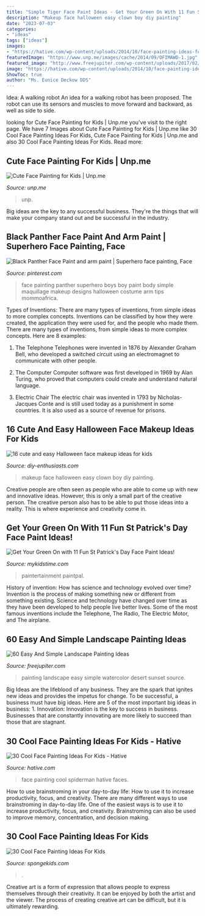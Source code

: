 ```yaml
---
title: "Simple Tiger Face Paint Ideas - Get Your Green On With 11 Fun St Patrick&#039;s Day Face Paint Ideas!"
description: "Makeup face halloween easy clown boy diy painting"
date: "2023-07-03"
categories:
- "ideas"
tags: ["ideas"]
images:
- "https://hative.com/wp-content/uploads/2014/10/face-painting-ideas-for-kids/20-spiderman.jpg"
featuredImage: "https://www.unp.me/images/cache/2014/09/OFIMAWD-1.jpg"
featured_image: "http://www.freejupiter.com/wp-content/uploads/2017/02/Easy-And-Simple-Landscape-Painting-Ideas-4.jpg"
image: "https://hative.com/wp-content/uploads/2014/10/face-painting-ideas-for-kids/20-spiderman.jpg"
ShowToc: true
author: "Ms. Eunice Deckow DDS"
---
```



Idea: A walking robot
An idea for a walking robot has been proposed. The robot can use its sensors and muscles to move forward and backward, as well as side to side.

	

		
looking for Cute Face Painting for Kids | Unp.me you've visit to the right page. We have 7 Images about Cute Face Painting for Kids | Unp.me like 30 Cool Face Painting Ideas For Kids, Cute Face Painting for Kids | Unp.me and also 30 Cool Face Painting Ideas For Kids. Read more:
		
    
## Cute Face Painting For Kids | Unp.me

<img loading=lazy src="https://www.unp.me/images/cache/2014/09/OFIMAWD-1.jpg" onerror="this.onerror=null;this.src='https://tse4.mm.bing.net/th?id=OIP.VcfSi88X7OPQFmwPKG-XBgHaJr&amp;pid=15.1';" alt="Cute Face Painting for Kids | Unp.me">

_Source: unp.me_

>unp. 

	

Big ideas are the key to any successful business. They're the things that will make your company stand out and be successful in the industry.

    
## Black Panther Face Paint And Arm Paint | Superhero Face Painting, Face

<img loading=lazy src="https://i.pinimg.com/736x/f8/7d/b9/f87db988f625ddf2c70cae977ad18246.jpg" onerror="this.onerror=null;this.src='https://tse4.mm.bing.net/th?id=OIP.7q3uAC65OXEqzypw6IdpCgHaJ3&amp;pid=15.1';" alt="Black Panther Face Paint and arm paint | Superhero face painting, Face">

_Source: pinterest.com_

>face painting panther superhero boys boy paint body simple maquillage makeup designs halloween costume arm tips mommoafrica. 

	

Types of Inventions: There are many types of inventions, from simple ideas to more complex concepts.
Inventions can be classified by how they were created, the application they were used for, and the people who made them. There are many types of inventions, from simple ideas to more complex concepts. Here are 8 examples:
1. The Telephone 
Telephones were invented in 1876 by Alexander Graham Bell, who developed a switched circuit using an electromagnet to communicate with other people.

2. The Computer 
Computer software was first developed in 1969 by Alan Turing, who proved that computers could create and understand natural language.

3. Electric Chair 
The electric chair was invented in 1793 by Nicholas-Jacques Conte and is still used today as a punishment in some countries. It is also used as a source of revenue for prisons. 

    
## 16 Cute And Easy Halloween Face Makeup Ideas For Kids

<img loading=lazy src="https://www.diy-enthusiasts.com/wp-content/uploads/2014/09/kids-face-makeup-idea-clow-lollipop.jpg" onerror="this.onerror=null;this.src='https://tse4.mm.bing.net/th?id=OIP.PjBlpWK-lV1iS4nrdNMpOwHaKn&amp;pid=15.1';" alt="16 cute and easy Halloween face makeup ideas for kids">

_Source: diy-enthusiasts.com_

>makeup face halloween easy clown boy diy painting. 

	

Creative people are often seen as people who are able to come up with new and innovative ideas. However, this is only a small part of the creative person. The creative person also has to be able to put those ideas into a reality. This is where experience and creativity come in.

    
## Get Your Green On With 11 Fun St Patrick&#039;s Day Face Paint Ideas!

<img loading=lazy src="https://www.mykidstime.com/wp-content/uploads/2021/02/St-Patricks-day-face-paint-2.jpg" onerror="this.onerror=null;this.src='https://tse3.mm.bing.net/th?id=OIP.iW4BOWj4WuX_MV5s6ie0ugHaJ4&amp;pid=15.1';" alt="Get Your Green On with 11 Fun St Patrick&#039;s Day Face Paint Ideas!">

_Source: mykidstime.com_

>paintertainment paintpal. 

	

History of invention: How has science and technology evolved over time?
Invention is the process of making something new or different from something existing. Science and technology have changed over time as they have been developed to help people live better lives. Some of the most famous inventions include the Telephone, The Radio, The Electric Motor, and The airplane.

    
## 60 Easy And Simple Landscape Painting Ideas

<img loading=lazy src="http://www.freejupiter.com/wp-content/uploads/2017/02/Easy-And-Simple-Landscape-Painting-Ideas-4.jpg" onerror="this.onerror=null;this.src='https://tse1.mm.bing.net/th?id=OIP.tKdy2FA3yMR1HGpNpjuyzQHaLR&amp;pid=15.1';" alt="60 Easy And Simple Landscape Painting Ideas">

_Source: freejupiter.com_

>painting landscape easy simple watercolor desert sunset source. 

	

Big Ideas are the lifeblood of any business. They are the spark that ignites new ideas and provides the impetus for change. To be successful, a business must have big ideas. Here are 5 of the most important big ideas in business: 1. Innovation: Innovation is the key to success in business. Businesses that are constantly innovating are more likely to succeed than those that are stagnant. 
    
## 30 Cool Face Painting Ideas For Kids - Hative

<img loading=lazy src="https://hative.com/wp-content/uploads/2014/10/face-painting-ideas-for-kids/20-spiderman.jpg" onerror="this.onerror=null;this.src='https://tse4.mm.bing.net/th?id=OIP.pBAYnvjJaB5QzY49PwPMOAHaJ4&amp;pid=15.1';" alt="30 Cool Face Painting Ideas For Kids - Hative">

_Source: hative.com_

>face painting cool spiderman hative faces. 

	

How to use brainstroming in your day-to-day life: How to use it to increase productivity, focus, and creativity.
There are many different ways to use brainstroming in day-to-day life. One of the easiest ways is to use it to increase productivity, focus, and creativity. Brainstroming can also be used to improve memory, concentration, and decision making.

    
## 30 Cool Face Painting Ideas For Kids

<img loading=lazy src="https://spongekids.com/wp-content/uploads/2014/10/face-painting-ideas-for-kids/9-elsas-crown.jpg" onerror="this.onerror=null;this.src='https://tse3.mm.bing.net/th?id=OIP.PKB1YmtuYc41Qu995jNZ0gHaLH&amp;pid=15.1';" alt="30 Cool Face Painting Ideas For Kids">

_Source: spongekids.com_

>. 

	

Creative art is a form of expression that allows people to express themselves through their creativity. It can be enjoyed by both the artist and the viewer. The process of creating creative art can be difficult, but it is ultimately rewarding.


